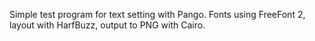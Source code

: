 Simple test program for text setting with Pango.
Fonts using FreeFont 2, layout with HarfBuzz, output to PNG with Cairo.
